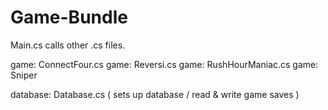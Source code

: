# Game-Bundle
Main.cs calls other .cs files.

game: ConnectFour.cs
game: Reversi.cs
game: RushHourManiac.cs
game: Sniper

database: Database.cs ( sets up database / read & write game saves )

